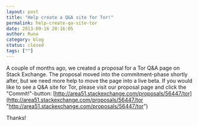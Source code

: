 ```yaml
---
layout: post
title: "Help create a Q&A site for Tor!"
permalink: help-create-qa-site-tor
date: 2013-09-16 20:16:05
author: Runa
category: blog
status: closed
tags: [""]
---
```


A couple of months ago, we created a proposal for a Tor Q&A page on Stack Exchange. The proposal moved into the commitment-phase shortly after, but we need more help to move the page into a live beta. If you would like to see a Q&A site for Tor, please visit our proposal page and click the "Commit!"-button: [http://area51.stackexchange.com/proposals/56447/tor](http://area51.stackexchange.com/proposals/56447/tor "http://area51.stackexchange.com/proposals/56447/tor")

Thanks!
